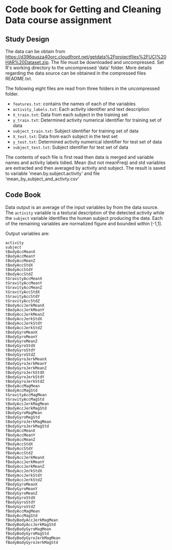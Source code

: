 # Code book for Getting and Cleaning Data course assignment

## Study Design

The data can be obtain from https://d396qusza40orc.cloudfront.net/getdata%2Fprojectfiles%2FUCI%20HAR%20Dataset.zip. The file must be downloaded and uncompressed. Set R's working directory to the uncompressed 'data' folder. More details regarding the data source can be obtained in the compressed files README.txt.

The following eight files are read from three folders in the uncompressed folder. 
* `features.txt`: contains the names of each of the variables
* `activity_labels.txt`: Each activity identifier and text description
* `X_train.txt`: Data from each subject in the training set
* `y_train.txt`: Determined activity numerical identifier for training set of data
* `subject_train.txt`: Subject identifier for training set of data
* `X_test.txt`: Data from each subject in the test set
* `y_test.txt`: Determined activity numerical identifier for test set of data
* `subject_test.txt`: Subject identifier for test set of data

The contents of each file is first read then data is merged and variable names and activity labels tidied. Mean (but not meanFreq) and std variables are extracted and then averaged by activity and subject. The result is saved to variable 'mean.by.subject.activity' and file 'mean_by_subject_and_activty.csv'

## Code Book

Data output is an average of the input variables by from the data source. The `activity` variable is a textural description of the detected activity while the `subject` variable identifies the human subject producing the data. Each of the remaining variables are normalized figure and bounded within [-1,1].

Output variables are:

    activity
    subject
    tBodyAccMeanX
    tBodyAccMeanY 
    tBodyAccMeanZ 
    tBodyAccStdX
    tBodyAccStdY 
    tBodyAccStdZ
    tGravityAccMeanX
    tGravityAccMeanY
    tGravityAccMeanZ
    tGravityAccStdX
    tGravityAccStdY
    tGravityAccStdZ
    tBodyAccJerkMeanX
    tBodyAccJerkMeanY
    tBodyAccJerkMeanZ
    tBodyAccJerkStdX
    tBodyAccJerkStdY
    tBodyAccJerkStdZ
    tBodyGyroMeanX
    tBodyGyroMeanY
    tBodyGyroMeanZ
    tBodyGyroStdX
    tBodyGyroStdY
    tBodyGyroStdZ
    tBodyGyroJerkMeanX
    tBodyGyroJerkMeanY
    tBodyGyroJerkMeanZ
    tBodyGyroJerkStdX
    tBodyGyroJerkStdY
    tBodyGyroJerkStdZ
    tBodyAccMagMean
    tBodyAccMagStd
    tGravityAccMagMean
    tGravityAccMagStd
    tBodyAccJerkMagMean
    tBodyAccJerkMagStd
    tBodyGyroMagMean
    tBodyGyroMagStd
    tBodyGyroJerkMagMean
    tBodyGyroJerkMagStd
    fBodyAccMeanX
    fBodyAccMeanY
    fBodyAccMeanZ
    fBodyAccStdX
    fBodyAccStdY
    fBodyAccStdZ
    fBodyAccJerkMeanX
    fBodyAccJerkMeanY
    fBodyAccJerkMeanZ
    fBodyAccJerkStdX
    fBodyAccJerkStdY
    fBodyAccJerkStdZ
    fBodyGyroMeanX
    fBodyGyroMeanY
    fBodyGyroMeanZ
    fBodyGyroStdX
    fBodyGyroStdY
    fBodyGyroStdZ
    fBodyAccMagMean
    fBodyAccMagStd
    fBodyBodyAccJerkMagMean
    fBodyBodyAccJerkMagStd
    fBodyBodyGyroMagMean
    fBodyBodyGyroMagStd
    fBodyBodyGyroJerkMagMean
    fBodyBodyGyroJerkMagStd